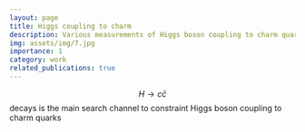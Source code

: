 ```yaml
---
layout: page
title: Higgs coupling to charm 
description: Various measurements of Higgs boson coupling to charm quarks
img: assets/img/7.jpg
importance: 1
category: work
related_publications: true
---
```


$$H\to c\bar{c}$$ decays is the main search channel to constraint Higgs boson coupling to charm quarks
